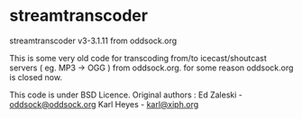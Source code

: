 streamtranscoder
================

streamtranscoder v3-3.1.11 from oddsock.org

This is some very old code for transcoding from/to icecast/shoutcast servers ( eg. MP3 -> OGG ) from oddsock.org.
for some reason oddsock.org is closed now.

This code is under BSD Licence.
Original authors : 
Ed Zaleski - oddsock@oddsock.org
Karl Heyes - karl@xiph.org

